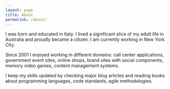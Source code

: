 ```yaml
---
layout: page
title: About
permalink: /about/
---
```


I was born and educated in Italy. I lived a significant slice of my adult life in Australia and proudly became a citizen. I am currently working in New York City.

Since 2001 I enjoyed working in different domains: call center applications, government event sites, online shops, brand sites with social components, memory video games, content management systems.
 
I keep my skills updated by checking major blog articles and reading books about programming languages, code standards, agile methodologies.
